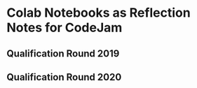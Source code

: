 # Colab Notebooks as Reflection Notes for CodeJam
## Qualification Round 2019
## Qualification Round 2020
